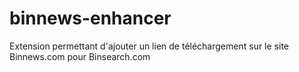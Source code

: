 binnews-enhancer
================

Extension permettant d'ajouter un lien de téléchargement sur le site Binnews.com pour Binsearch.com